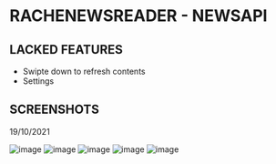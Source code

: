# RACHENEWSREADER - NEWSAPI
## LACKED FEATURES
- Swipte down to refresh contents
- Settings
## SCREENSHOTS
19/10/2021

![image](https://user-images.githubusercontent.com/47298653/137864111-a9ff7e07-1389-40ba-84dd-12f9332dabaf.png)
![image](https://user-images.githubusercontent.com/47298653/138048806-6a8619fb-980f-4916-8853-819fdb9e498b.png)
![image](https://user-images.githubusercontent.com/47298653/138048927-6189399d-6948-4486-89bc-0d7300402cb7.png)
![image](https://user-images.githubusercontent.com/47298653/138024765-4e6e86fc-c6cf-4683-88c7-c54a99d696ec.png)
![image](https://user-images.githubusercontent.com/47298653/138025635-15b7e744-d990-4f7c-ab0b-2843d17825cd.png)








